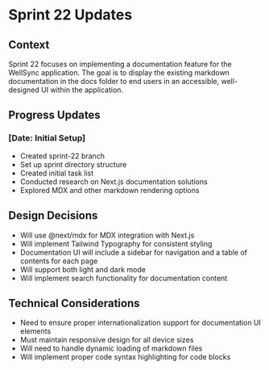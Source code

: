 # Sprint 22 Updates

## Context
Sprint 22 focuses on implementing a documentation feature for the WellSync application. The goal is to display the existing markdown documentation in the docs folder to end users in an accessible, well-designed UI within the application.

## Progress Updates

### [Date: Initial Setup]
- Created sprint-22 branch
- Set up sprint directory structure
- Created initial task list
- Conducted research on Next.js documentation solutions
- Explored MDX and other markdown rendering options

## Design Decisions
- Will use @next/mdx for MDX integration with Next.js
- Will implement Tailwind Typography for consistent styling
- Documentation UI will include a sidebar for navigation and a table of contents for each page
- Will support both light and dark mode
- Will implement search functionality for documentation content

## Technical Considerations
- Need to ensure proper internationalization support for documentation UI elements
- Must maintain responsive design for all device sizes
- Will need to handle dynamic loading of markdown files
- Will implement proper code syntax highlighting for code blocks 